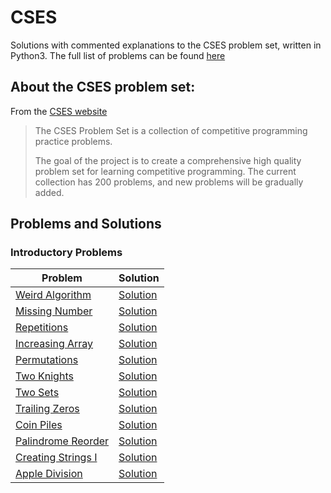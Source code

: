 # CSES

Solutions with commented explanations to the CSES problem set, written in Python3. The full list of problems can be found [here](https://cses.fi/problemset/list/)

## About the CSES problem set:

From the [CSES website](https://cses.fi/problemset/text/1810)

> The CSES Problem Set is a collection of competitive programming practice problems.
>
> The goal of the project is to create a comprehensive high quality problem set for learning competitive programming. The current collection has 200 problems, and new problems will be gradually added.

## Problems and Solutions

### Introductory Problems

| Problem                                                     | Solution                                                                   |
| ----------------------------------------------------------- | -------------------------------------------------------------------------- |
| [Weird Algorithm](https://cses.fi/problemset/task/1068)     | [Solution](https://github.com/destinationunknown/CSES/blob/master/1068.py) |
| [Missing Number](https://cses.fi/problemset/task/1083)      | [Solution](https://github.com/destinationunknown/CSES/blob/master/1083.py) |
| [Repetitions](https://cses.fi/problemset/task/1069)         | [Solution](https://github.com/destinationunknown/CSES/blob/master/1069.py) |
| [Increasing Array](https://cses.fi/problemset/task/1094)    | [Solution](https://github.com/destinationunknown/CSES/blob/master/1094.py) |
| [Permutations](https://cses.fi/problemset/task/1070)        | [Solution](https://github.com/destinationunknown/CSES/blob/master/1070.py) |
| [Two Knights](https://cses.fi/problemset/task/1072)         | [Solution](https://github.com/destinationunknown/CSES/blob/master/1072.py) |
| [Two Sets](https://cses.fi/problemset/task/1092)            | [Solution](https://github.com/destinationunknown/CSES/blob/master/1092.py) |
| [Trailing Zeros](https://cses.fi/problemset/task/1618)      | [Solution](https://github.com/destinationunknown/CSES/blob/master/1618.py) |
| [Coin Piles](https://cses.fi/problemset/task/1754)          | [Solution](https://github.com/destinationunknown/CSES/blob/master/1754.py) |
| [Palindrome Reorder](https://cses.fi/problemset/task/1755)  | [Solution](https://github.com/destinationunknown/CSES/blob/master/1755.py) |
| [Creating Strings I](https://cses.fi/problemset/task/1622/) | [Solution](https://github.com/destinationunknown/CSES/blob/master/1622.py) |
| [Apple Division](https://cses.fi/problemset/result/645643/) | [Solution](https://github.com/destinationunknown/CSES/blob/master/1623.py) |
